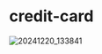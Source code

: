 # credit-card
![20241220_133841](https://github.com/user-attachments/assets/b9e9c296-0a5f-4cad-a12a-f842da830e90)
